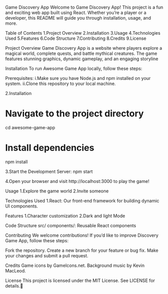 Game Discovery App
Welcome to  Game Discovery App! This project is a fun and exciting web app built using React. Whether you’re a player or a developer, this README will guide you through installation, usage, and more.

Table of Contents
1.Project Overview
2.Installation
3.Usage
4.Technologies Used
5.Features
6.Code Structure
7.Contributing
8.Credits
9.License

Project Overview
Game Discovery App is a website where players explore a magical world, complete quests, and battle mythical creatures. The game features stunning graphics, dynamic gameplay, and an engaging storyline

Installation
To run Awesome Game App locally, follow these steps:

Prerequisites:
i.Make sure you have Node.js and npm installed on your system.
ii.Clone this repository to your local machine.

2.Installation
# Navigate to the project directory
cd awesome-game-app

# Install dependencies
npm install

3.Start the Development Server:
npm start

4.Open your browser and visit http://localhost:3000 to play the game!

Usage
1.Explore the game world
2.Invite someone

Technologies Used
1.React: Our front-end framework for building dynamic UI components.


Features
1.Character customization
2.Dark and light Mode

Code Structure
src/
components/: Reusable React components

Contributing
We welcome contributions! If you’d like to improve Discovery Game App, follow these steps:

Fork the repository.
Create a new branch for your feature or bug fix.
Make your changes and submit a pull request.

Credits
Game icons by GameIcons.net.
Background music by Kevin MacLeod.


License
This project is licensed under the MIT License. See LICENSE for details.





